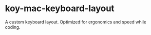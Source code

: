 # koy-mac-keyboard-layout
A custom keyboard layout. Optimized for ergonomics and speed while coding. 
